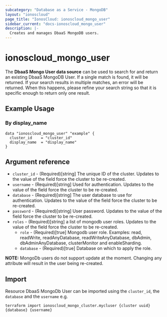 ```yaml
---
subcategory: "Database as a Service - MongoDB"
layout: "ionoscloud"
page_title: "IonosCloud: ionoscloud_mongo_user"
sidebar_current: "docs-ionoscloud_mongo_user"
description: |-
  Creates and manages DbaaS MongoDB users.
---
```


# ionoscloud_mongo_user

The **DbaaS Mongo User data source** can be used to search for and return an existing DbaaS MongoDB User.
If a single match is found, it will be returned. If your search results in multiple matches, an error will be returned.
When this happens, please refine your search string so that it is specific enough to return only one result.

## Example Usage

### By display_name
```hcl
data "ionoscloud_mongo_user" "example" {
  cluster_id	= "cluster_id"
  display_name	= "display_name"
}
```

## Argument reference

* `cluster_id` - (Required)[string] The unique ID of the cluster. Updates to the value of the field force the cluster to be re-created.
* `username` - (Required)[string] Used for authentication. Updates to the value of the field force the cluster to be re-created.
* `database` - (Required)[string] The user database to use for authentication. Updates to the value of the field force the cluster to be re-created.
* `password` - (Required)[string] User password. Updates to the value of the field force the cluster to be re-created.
* `roles` - (Required)[string] a list of mongodb user roles. Updates to the value of the field force the cluster to be re-created.
    * `role` - (Required)[true] Mongodb user role. Examples: read, readWrite, readAnyDatabase, readWriteAnyDatabase, dbAdmin, dbAdminAnyDatabase, clusterMonitor and enableSharding.
    * `database` - (Required)[true] Database on which to apply the role.

**NOTE:** MongoDb users do not support update at the moment. Changing any attribute will result in the user being re-created.

## Import

Resource DbaaS MongoDb User can be imported using the `cluster_id`, the `database` and the `username` e.g.

```shell
terraform import ionoscloud_mongo_cluster.mycluser {cluster uuid} {database} {username}
```
